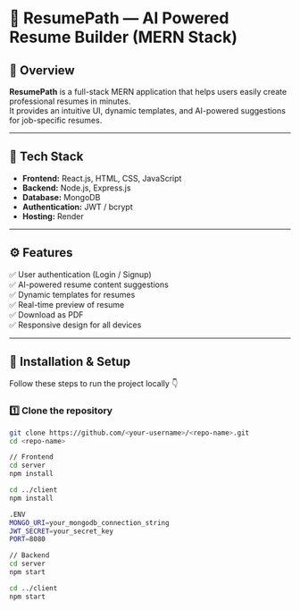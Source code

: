# 💼 ResumePath — AI Powered Resume Builder (MERN Stack)

## 🚀 Overview
**ResumePath** is a full-stack MERN application that helps users easily create professional resumes in minutes.  
It provides an intuitive UI, dynamic templates, and AI-powered suggestions for job-specific resumes.

---

## 🧩 Tech Stack
- **Frontend:** React.js, HTML, CSS, JavaScript  
- **Backend:** Node.js, Express.js  
- **Database:** MongoDB  
- **Authentication:** JWT / bcrypt  
- **Hosting:** Render

---

## ⚙️ Features
✅ User authentication (Login / Signup)  
✅ AI-powered resume content suggestions  
✅ Dynamic templates for resumes  
✅ Real-time preview of resume  
✅ Download as PDF  
✅ Responsive design for all devices  

---

## 🧰 Installation & Setup
Follow these steps to run the project locally 👇  

### 1️⃣ Clone the repository
```bash
git clone https://github.com/<your-username>/<repo-name>.git
cd <repo-name>

// Frontend
cd server
npm install

cd ../client
npm install

.ENV
MONGO_URI=your_mongodb_connection_string
JWT_SECRET=your_secret_key
PORT=8080

// Backend
cd server
npm start

cd ../client
npm start
